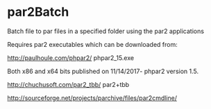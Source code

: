 par2Batch
=========

Batch file to par files in a specified folder using the par2 applications

Requires par2 executables which can be downloaded from:

http://paulhoule.com/phpar2/ phpar2_15.exe

Both x86 and x64 bits published on 11/14/2017- phpar2 version 1.5.

http://chuchusoft.com/par2_tbb/ par2+tbb

http://sourceforge.net/projects/parchive/files/par2cmdline/
